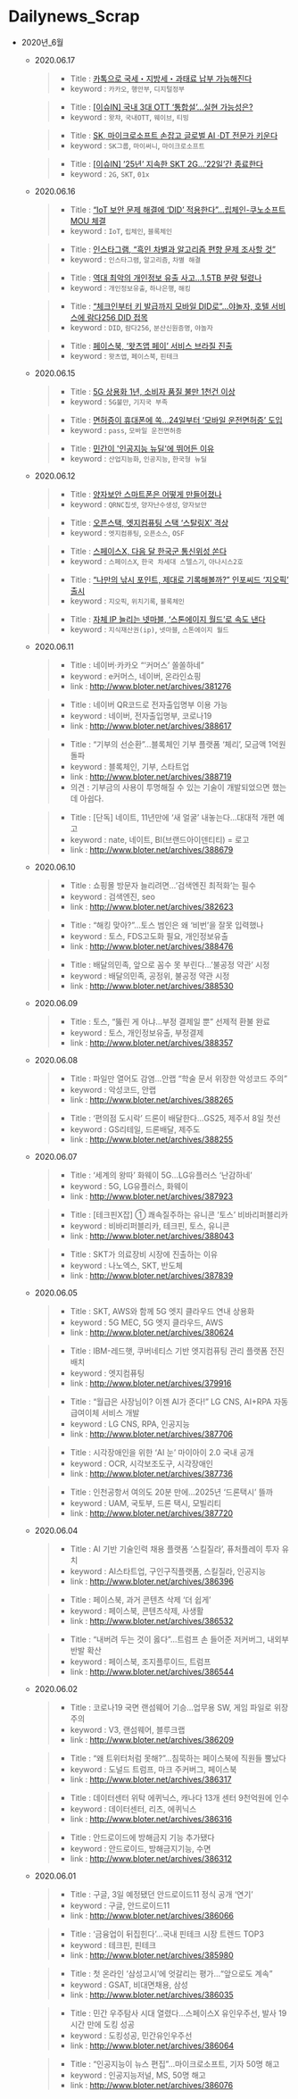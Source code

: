 # Dailynews_Scrap

- 2020년_6월
  
    - 2020.06.17
      >- Title : [카톡으로 국세・지방세・과태료 납부 가능해진다](http://www.bloter.net/archives/390455)
      >- keyword : `카카오`, `행안부`, `디지털정부`
    
      >- Title : [[이슈IN] 국내 3대 OTT ‘통합설’…실현 가능성은?](http://www.bloter.net/archives/390327)
      >- keyword : `왓챠`, `국내OTT`, `웨이브`, `티빙`
    
      >- Title : [SK, 마이크로소프트 손잡고 글로벌 AI ·DT 전문가 키운다](http://www.bloter.net/archives/390473)
      >- keyword : `SK그룹`, `마이써니`, `마이크로소프트`
    
      >- Title : [[이슈IN] ’25년’ 지속한 SKT 2G…’22일’간 종료한다](http://www.bloter.net/archives/390488)
      >- keyword : `2G`, `SKT`, `01x`
  
    - 2020.06.16
      >- Title : [“IoT 보안 문제 해결에 ‘DID’ 적용한다”…립체인-쿠노소프트 MOU 체결](http://www.bloter.net/archives/390253)
      >- keyword : `IoT`, `립체인`, `블록체인`
    
      >- Title : [인스타그램, “흑인 차별과 알고리즘 편향 문제 조사할 것”](http://www.bloter.net/archives/390350)
      >- keyword : `인스타그램`, `알고리즘`, `차별 해결 `
    
      >- Title : [역대 최악의 개인정보 유출 사고…1.5TB 분량 털렸나](http://www.bloter.net/archives/390187)
      >- keyword : `개인정보유출`, `하나은행`, `해킹`
    
      >- Title : [“체크인부터 키 발급까지 모바일 DID로”…야놀자, 호텔 서비스에 람다256 DID 접목](http://www.bloter.net/archives/390160)
      >- keyword : `DID`, `람다256`, `분산신원증명`, `야놀자`
    
      >- Title : [페이스북, ‘왓츠앱 페이’ 서비스 브라질 진출](http://www.bloter.net/archives/390359)
      >- keyword : `왓츠앱`, `페이스북`, `핀테크`   
  
    - 2020.06.15
      >- Title : [5G 상용화 1년, 소비자 품질 불만 1천건 이상](http://www.bloter.net/archives/389938)
      >- keyword : `5G불만`, `기지국 부족` 
    
      >- Title : [면허증이 휴대폰에 쏙…24일부터 ‘모바일 운전면허증’ 도입](http://www.bloter.net/archives/389797)
      >- keyword : `pass`, `모바일 운전면허증`
      
      >- Title : [민간이 '인공지능 뉴딜'에 뛰어든 이유](http://www.bloter.net/archives/389987)
      >- keyword : `산업지능화`, `인공지능`, `한국형 뉴딜`
 
    - 2020.06.12
      >- Title : [양자보안 스마트폰은 어떻게 만들어졌나](http://www.bloter.net/archives/389633)
      >- keyword : `QRNC칩셋`, `양자난수생성`, `양자보안`
    
      >- Title : [오픈스택, 엣지컴퓨팅 스택 ‘스탈링X’ 격상](http://www.bloter.net/archives/389717)
      >- keyword : `엣지컴퓨팅`, `오픈소스`, `OSF`
    
      >- Title : [스페이스X, 다음 달 한국군 통신위성 쏜다](http://www.bloter.net/archives/389711)
      >- keyword : `스페이스X`, `한국 차세대 스텔스기`, `아나시스2호`
    
      >- Title : [“나만의 낚시 포인트, 제대로 기록해볼까?” 인포씨드 ‘지오픽’ 출시](http://www.bloter.net/archives/389568)
      >- keyword : `지오픽`, `위치기록`, `블록체인`
    
      >- Title : [자체 IP 늘리는 넷마블, ‘스톤에이지 월드’로 속도 낸다](http://www.bloter.net/archives/389585)
      >- keyword : `지식재산권(ip)`, `넷마블`, `스톤에이지 월드`
  
    - 2020.06.11
      >- Title : 네이버·카카오 “‘커머스’ 쏠쏠하네”
      >- keyword : e커머스, 네이버, 온라인쇼핑
      >- link : http://www.bloter.net/archives/381276
    
      >- Title : 네이버 QR코드로 전자출입명부 이용 가능
      >- keyword : 네이버, 전자출입명부, 코로나19
      >- link : http://www.bloter.net/archives/388617
    
      >- Title : “기부의 선순환”…블록체인 기부 플랫폼 ‘체리’, 모금액 1억원 돌파
      >- keyword : 블록체인, 기부, 스타트업
      >- link : http://www.bloter.net/archives/388719
      >- 의견 : 기부금의 사용이 투명해질 수 있는 기술이 개발되었으면 했는데 아쉽다.
    
      >- Title : [단독] 네이트, 11년만에 ‘새 얼굴’ 내놓는다…대대적 개편 예고
      >- keyword : nate, 네이트, BI(브랜드아이덴티티) = 로고
      >- link : http://www.bloter.net/archives/388679
  
    - 2020.06.10
      >- Title : 쇼핑몰 방문자 늘리려면…’검색엔진 최적화’는 필수
      >- keyword : 검색엔진, seo
      >- link : http://www.bloter.net/archives/382623
    
      >- Title : “해킹 맞아?”…토스 범인은 왜 ‘비번’을 잘못 입력했나
      >- keyword : 토스, FDS고도화 필요, 개인정보유출
      >- link : http://www.bloter.net/archives/388476
    
      >- Title : 배달의민족, 앞으로 꼼수 못 부린다…’불공정 약관’ 시정
      >- keyword : 배달의민족, 공정위, 불공정 약관 시정
      >- link : http://www.bloter.net/archives/388530
  
    - 2020.06.09
      >- Title : 토스, “뚫린 게 아냐…부정 결제일 뿐” 선제적 환불 완료
      >- keyword : 토스, 개인정보유출, 부정결제
      >- link : http://www.bloter.net/archives/388357
  
    - 2020.06.08
      >- Title : 파일만 열어도 감염…안랩 “학술 문서 위장한 악성코드 주의”
      >- keyword : 악성코드, 안랩
      >- link : http://www.bloter.net/archives/388265
    
      >- Title : ‘편의점 도시락’ 드론이 배달한다…GS25, 제주서 8일 첫선
      >- keyword : GS리테일, 드론배달, 제주도
      >- link : http://www.bloter.net/archives/388255
  
    - 2020.06.07
      >- Title : ‘세계의 왕따’ 화웨이 5G…LG유플러스 ‘난감하네’
      >- keyword : 5G, LG유플러스, 화웨이
      >- link : http://www.bloter.net/archives/387923
    
      >- Title : [테크핀X잡] ① 쾌속질주하는 유니콘 ‘토스’ 비바리퍼블리카
      >- keyword : 비바리퍼블리카, 테크핀, 토스, 유니콘
      >- link : http://www.bloter.net/archives/388043
    
      >- Title : SKT가 의료장비 시장에 진출하는 이유
      >- keyword : 나노엑스, SKT, 반도체
      >- link : http://www.bloter.net/archives/387839
  
    - 2020.06.05
      >- Title : SKT, AWS와 함께 5G 엣지 클라우드 연내 상용화
      >- keyword : 5G MEC, 5G 엣지 클라우드, AWS
      >- link : http://www.bloter.net/archives/380624
    
      >- Title : IBM-레드햇, 쿠버네티스 기반 엣지컴퓨팅 관리 플랫폼 전진배치
      >- keyword : 엣지컴퓨팅
      >- link : http://www.bloter.net/archives/379916
    
      >- Title : “월급은 사장님이? 이젠 AI가 준다!” LG CNS, AI+RPA 자동 급여이체 서비스 개발
      >- keyword : LG CNS, RPA, 인공지능
      >- link : http://www.bloter.net/archives/387706
    
      >- Title : 시각장애인을 위한 ‘AI 눈’ 마이아이 2.0 국내 공개
      >- keyword : OCR, 시각보조도구, 시각장애인
      >- link : http://www.bloter.net/archives/387736
    
      >- Title : 인천공항서 여의도 20분 만에…2025년 ‘드론택시’ 뜰까
      >- keyword : UAM, 국토부, 드론 택시, 모빌리티
      >- link : http://www.bloter.net/archives/387720
  
    - 2020.06.04
      >- Title : AI 기반 기술인력 채용 플랫폼 ‘스킬질라’, 퓨처플레이 투자 유치
      >- keyword : AI스타트업, 구인구직플랫폼, 스킬질라, 인공지능
      >- link : http://www.bloter.net/archives/386396
    
      >- Title : 페이스북, 과거 콘텐츠 삭제 ‘더 쉽게’
      >- keyword : 페이스북, 콘텐츠삭제, 사생활
      >- link : http://www.bloter.net/archives/386532
    
      >- Title : “내버려 두는 것이 옳다”…트럼프 손 들어준 저커버그, 내외부 반발 확산
      >- keyword : 페이스북, 조지플루이드, 트럼프
      >- link : http://www.bloter.net/archives/386544
  
    - 2020.06.02
      >- Title : 코로나19 국면 랜섬웨어 기승…업무용 SW, 게임 파일로 위장 주의
      >- keyword : V3, 랜섬웨어, 블루크랩
      >- link : http://www.bloter.net/archives/386209
    
      >- Title : “왜 트위터처럼 못해?”…침묵하는 페이스북에 직원들 뿔났다
      >- keyword : 도널드 트럼프, 마크 주커버그, 페이스북
      >- link : http://www.bloter.net/archives/386317
    
      >- Title : 데이터센터 위탁 에퀴닉스, 캐나다 13개 센터 9천억원에 인수
      >- keyword : 데이터센터, 리츠, 에퀴닉스
      >- link : http://www.bloter.net/archives/386316
    
      >- Title : 안드로이드에 방해금지 기능 추가됐다
      >- keyword : 안드로이드, 방해금지기능, 수면
      >- link : http://www.bloter.net/archives/386312
  
    - 2020.06.01
      >- Title : 구글, 3일 예정됐던 안드로이드11 정식 공개 ‘연기’
      >- keyword : 구글, 안드로이드11
      >- link : http://www.bloter.net/archives/386066
    
      >- Title : ‘금융업이 뒤집힌다’…국내 핀테크 시장 트렌드 TOP3
      >- keyword : 테크핀, 핀테크
      >- link : http://www.bloter.net/archives/385980
      
      >- Title : 첫 온라인 ‘삼성고시’에 엇갈리는 평가…“앞으로도 계속”
      >- keyword : GSAT, 비대면채용, 삼성
      >- link : http://www.bloter.net/archives/386035
    
      >- Title : 민간 우주탐사 시대 열렸다…스페이스X 유인우주선, 발사 19시간 만에 도킹 성공
      >- keyword : 도킹성공, 민간유인우주선
      >- link : http://www.bloter.net/archives/386064
      
      >- Title : “인공지능이 뉴스 편집”…마이크로소프트, 기자 50명 해고
      >- keyword : 인공지능저널, MS, 50명 해고
      >- link : http://www.bloter.net/archives/386076

